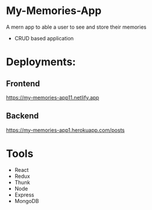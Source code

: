 # My-Memories-App
A mern app to able a user to see and store their memories
* CRUD based application

# Deployments: 

## Frontend
https://my-memories-app11.netlify.app  

## Backend
https://my-memories-app1.herokuapp.com/posts  

# Tools

* React
* Redux
* Thunk
* Node
* Express
* MongoDB

